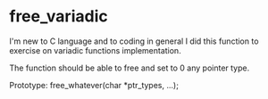# free_variadic

I'm new to C language and to coding in general 
I did this function to exercise on variadic functions implementation. 

The function should be able to free and set to 0 any pointer type.

Prototype:
free_whatever(char *ptr_types, ...);
